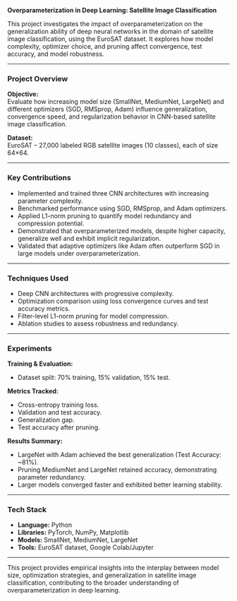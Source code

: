 **Overparameterization in Deep Learning: Satellite Image Classification**  

This project investigates the impact of overparameterization on the generalization ability of deep neural networks in the domain of satellite image classification, using the EuroSAT dataset. It explores how model complexity, optimizer choice, and pruning affect convergence, test accuracy, and model robustness.  

---

### **Project Overview**  
**Objective:**  
Evaluate how increasing model size (SmallNet, MediumNet, LargeNet) and different optimizers (SGD, RMSprop, Adam) influence generalization, convergence speed, and regularization behavior in CNN-based satellite image classification.  

**Dataset:**  
EuroSAT – 27,000 labeled RGB satellite images (10 classes), each of size 64×64.  

---

### **Key Contributions**  
- Implemented and trained three CNN architectures with increasing parameter complexity.  
- Benchmarked performance using SGD, RMSprop, and Adam optimizers.  
- Applied L1-norm pruning to quantify model redundancy and compression potential.  
- Demonstrated that overparameterized models, despite higher capacity, generalize well and exhibit implicit regularization.  
- Validated that adaptive optimizers like Adam often outperform SGD in large models under overparameterization.  

---

### **Techniques Used**  
- Deep CNN architectures with progressive complexity.  
- Optimization comparison using loss convergence curves and test accuracy metrics.  
- Filter-level L1-norm pruning for model compression.  
- Ablation studies to assess robustness and redundancy.  

---

### **Experiments**  
**Training & Evaluation:**  
- Dataset split: 70% training, 15% validation, 15% test.  

**Metrics Tracked:**  
- Cross-entropy training loss.  
- Validation and test accuracy.  
- Generalization gap.  
- Test accuracy after pruning.  

**Results Summary:**  
- LargeNet with Adam achieved the best generalization (Test Accuracy: ~81%).  
- Pruning MediumNet and LargeNet retained accuracy, demonstrating parameter redundancy.  
- Larger models converged faster and exhibited better learning stability.  

---

### **Tech Stack**  
- **Language:** Python  
- **Libraries:** PyTorch, NumPy, Matplotlib  
- **Models:** SmallNet, MediumNet, LargeNet  
- **Tools:** EuroSAT dataset, Google Colab/Jupyter  

---  

This project provides empirical insights into the interplay between model size, optimization strategies, and generalization in satellite image classification, contributing to the broader understanding of overparameterization in deep learning.
